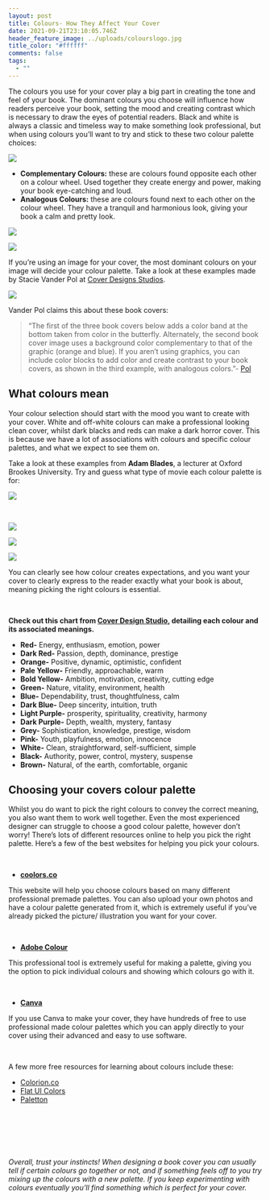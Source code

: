 ```yaml
---
layout: post
title: Colours- How They Affect Your Cover
date: 2021-09-21T23:10:05.746Z
header_feature_image: ../uploads/colourslogo.jpg
title_color: "#ffffff"
comments: false
tags:
  - ""
---
```

<!--StartFragment-->

The colours you use for your cover play a big part in creating the tone and feel of your book. The dominant colours you choose will influence how readers perceive your book, setting the mood and creating contrast which is necessary to draw the eyes of potential readers. Black and white is always a classic and timeless way to make something look professional, but when using colours you’ll want to try and stick to these two colour palette choices:

![](../uploads/colours5.png)



* **Complementary Colours:** these are colours found opposite each other on a colour wheel. Used together they create energy and power, making your book eye-catching and loud.
* **Analogous Colours:** these are colours found next to each other on the colour wheel. They have a tranquil and harmonious look, giving your book a calm and pretty look.

![](../uploads/colours1.png)

![](../uploads/colours6.png)

If you’re using an image for your cover, the most dominant colours on your image will decide your colour palette. Take a look at these examples made by Stacie Vander Pol at [Cover Designs Studios](https://www.coverdesignstudio.com/best-colors-book-covers/).

![](../uploads/colours2.png)

Vander Pol claims this about these book covers:

> “The first of the three book covers below adds a color band at the bottom taken from color in the butterfly. Alternately, the second book cover image uses a background color complementary to that of the graphic (orange and blue). If you aren’t using graphics, you can include color blocks to add color and create contrast to your book covers, as shown in the third example, with analogous colors.”- [Pol](https://www.coverdesignstudio.com/best-colors-book-covers/)



## What colours mean

Your colour selection should start with the mood you want to create with your cover. White and off-white colours can make a professional looking clean cover, whilst dark blacks and reds can make a dark horror cover. This is because we have a lot of associations with colours and specific colour palettes, and what we expect to see them on. 

Take a look at these examples from **Adam Blades**, a lecturer at Oxford Brookes University. Try and guess what type of movie each colour palette is for:

![](../uploads/colours-2-.gif)

 

![](../uploads/colours.gif)

![](../uploads/colours4.gif)

![](../uploads/colours3.gif)

You can clearly see how colour creates expectations, and you want your cover to clearly express to the reader exactly what your book is about, meaning picking the right colours is essential.

 

**Check out this chart from [Cover Design Studio](https://www.coverdesignstudio.com/best-colors-book-covers/), detailing each colour and its associated meanings.**

* **Red-** Energy, enthusiasm, emotion, power
* **Dark Red-** Passion, depth, dominance, prestige 
* **Orange-** Positive, dynamic, optimistic, confident
* **Pale Yellow-** Friendly, approachable, warm
* **Bold Yellow-** Ambition, motivation, creativity, cutting edge
* **Green-** Nature, vitality, environment, health
* **Blue-** Dependability, trust, thoughtfulness, calm
* **Dark Blue-** Deep sincerity, intuition, truth
* **Light Purple-** prosperity, spirituality, creativity, harmony
* **Dark Purple-** Depth, wealth, mystery, fantasy
* **Grey-** Sophistication, knowledge, prestige, wisdom
* **Pink-** Youth, playfulness, emotion, innocence
* **White-** Clean, straightforward, self-sufficient, simple
* **Black-** Authority, power, control, mystery, suspense
* **Brown-** Natural, of the earth, comfortable, organic



## Choosing your covers colour palette

Whilst you do want to pick the right colours to convey the correct meaning, you also want them to work well together. Even the most experienced designer can struggle to choose a good colour palette, however don’t worry! There’s lots of different resources online to help you pick the right palette. Here’s a few of the best websites for helping you pick your colours.

 

* **[coolors.co](https://coolors.co/)**

This website will help you choose colours based on many different professional premade palettes. You can also upload your own photos and have a colour palette generated from it, which is extremely useful if you’ve already picked the picture/ illustration you want for your cover.

 

* **[Adobe Colour](https://color.adobe.com/create/color-wheel)**

This professional tool is extremely useful for making a palette, giving you the option to pick individual colours and showing which colours go with it.

 

* **[Canva](https://www.canva.com/)**

If you use Canva to make your cover, they have hundreds of free to use professional made colour palettes which you can apply directly to your cover using their advanced and easy to use software.

 

A few more free resources for learning about colours include these: 

* [Colorion.co](https://www.colorion.co/)
* [Flat UI Colors](https://flatuicolors.com/)
* [Paletton](https://paletton.com/) [](https://paletton.com/#uid=1000u0kllllaFw0g0qFqFg0w0aF)

 

 

 

*Overall, trust your instincts! When designing a book cover you can usually tell if certain colours go together or not, and if something feels off to you try mixing up the colours with a new palette. If you keep experimenting with colours eventually you’ll find something which is perfect for your cover.*



<!--EndFragment-->